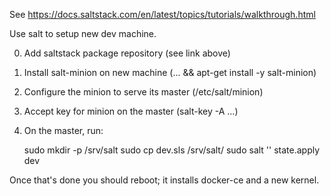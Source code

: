 See https://docs.saltstack.com/en/latest/topics/tutorials/walkthrough.html

Use salt to setup new dev machine.

0. Add saltstack package repository (see link above)
1. Install salt-minion on new machine (... && apt-get install -y salt-minion)
2. Configure the minion to serve its master (/etc/salt/minion)
3. Accept key for minion on the master (salt-key -A ...)
4. On the master, run:

    sudo mkdir -p /srv/salt
    sudo cp dev.sls /srv/salt/
    sudo salt '<new-machine-name>' state.apply dev

Once that's done you should reboot; it installs docker-ce and a new kernel.
